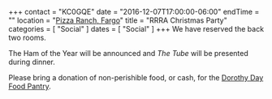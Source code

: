 +++
contact = "KC0GQE"
date = "2016-12-07T17:00:00-06:00"
endTime = ""
location = "[Pizza Ranch, Fargo](/places/pizza-ranch-fargo/)"
title = "RRRA Christmas Party"
categories = [ "Social" ]
dates = [ "Social" ]
+++
We have reserved the back two rooms.

The Ham of the Year will be announced and *The Tube* will be presented
during dinner.

Please bring a donation of non-perishible food, or cash, for the
[Dorothy Day Food Pantry](http://www.fmddh.org/food-pantry/).
